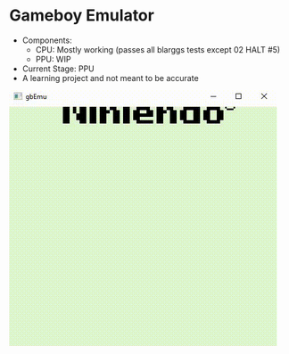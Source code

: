 # Gameboy Emulator
 - Components: 
    - CPU: Mostly working (passes all blarggs tests except 02 HALT #5)
    - PPU: WIP
 - Current Stage: PPU
 - A learning project and not meant to be accurate

![](gifs/bios.gif)
